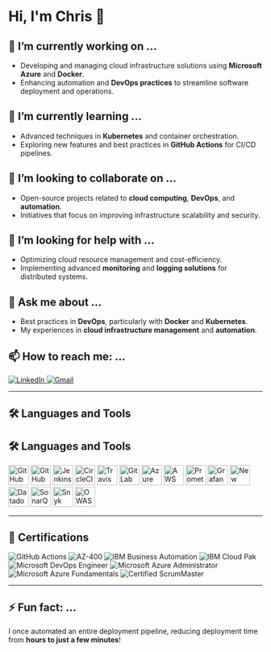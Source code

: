 # Hi, I'm Chris 👋

## 🔭 I’m currently working on ...
- Developing and managing cloud infrastructure solutions using **Microsoft Azure** and **Docker**.
- Enhancing automation and **DevOps practices** to streamline software deployment and operations.

## 🌱 I’m currently learning ...
- Advanced techniques in **Kubernetes** and container orchestration.
- Exploring new features and best practices in **GitHub Actions** for CI/CD pipelines.

## 👯 I’m looking to collaborate on ...
- Open-source projects related to **cloud computing**, **DevOps**, and **automation**.
- Initiatives that focus on improving infrastructure scalability and security.

## 🤔 I’m looking for help with ...
- Optimizing cloud resource management and cost-efficiency.
- Implementing advanced **monitoring** and **logging solutions** for distributed systems.

## 💬 Ask me about ...
- Best practices in **DevOps**, particularly with **Docker** and **Kubernetes**.
- My experiences in **cloud infrastructure management** and **automation**.

## 📫 How to reach me: ...
<a href="https://www.linkedin.com/in/chris-regy/" target="_blank">
  <img src="https://img.shields.io/badge/LinkedIn-0077B5?style=for-the-badge&logo=linkedin&logoColor=white" alt="LinkedIn">
</a>
<a href="mailto:chrisregy97@gmail.com">
  <img src="https://img.shields.io/badge/Gmail-D14836?style=for-the-badge&logo=gmail&logoColor=white" alt="Gmail">
</a>

---

## 🛠️ Languages and Tools

## 🛠️ Languages and Tools

<p align="left">
  <!-- CI/CD Tools -->
  <img src="https://cdn.jsdelivr.net/gh/devicons/devicon/icons/github/github-original.svg" alt="GitHub" width="40" height="40" />
  <img src="https://cdn.jsdelivr.net/gh/devicons/devicon/icons/githubactions/githubactions-original.svg" alt="GitHub Actions" width="40" height="40" />
  <img src="https://cdn.jsdelivr.net/gh/devicons/devicon/icons/jenkins/jenkins-original.svg" alt="Jenkins" width="40" height="40" />
  <img src="https://cdn.jsdelivr.net/gh/devicons/devicon/icons/circleci/circleci-plain.svg" alt="CircleCI" width="40" height="40" />
  <img src="https://cdn.jsdelivr.net/gh/devicons/devicon/icons/travis/travis-plain.svg" alt="Travis CI" width="40" height="40" />
  <img src="https://cdn.jsdelivr.net/gh/devicons/devicon/icons/gitlab/gitlab-original.svg" alt="GitLab CI" width="40" height="40" />
  <img src="https://cdn.jsdelivr.net/gh/devicons/devicon/icons/azure/azure-original.svg" alt="Azure DevOps" width="40" height="40" />

  <!-- AWS Services -->
  <img src="https://cdn.jsdelivr.net/gh/devicons/devicon/icons/amazonwebservices/amazonwebservices-original.svg" alt="AWS" width="40" height="40" />

  <!-- Monitoring Tools -->
  <img src="https://cdn.jsdelivr.net/gh/devicons/devicon/icons/prometheus/prometheus-original.svg" alt="Prometheus" width="40" height="40" />
  <img src="https://cdn.jsdelivr.net/gh/devicons/devicon/icons/grafana/grafana-original.svg" alt="Grafana" width="40" height="40" />
  <img src="https://cdn.jsdelivr.net/gh/devicons/devicon/icons/newrelic/newrelic-original.svg" alt="New Relic" width="40" height="40" />
  <img src="https://cdn.jsdelivr.net/gh/devicons/devicon/icons/datadog/datadog-original.svg" alt="Datadog" width="40" height="40" />

  <!-- Security Tools -->
  <img src="https://cdn.jsdelivr.net/gh/devicons/devicon/icons/sonarqube/sonarqube-original.svg" alt="SonarQube" width="40" height="40" />
  <img src="https://cdn.jsdelivr.net/gh/devicons/devicon/icons/snyk/snyk-original.svg" alt="Snyk" width="40" height="40" />
  <img src="https://cdn.jsdelivr.net/gh/devicons/devicon/icons/owasp/owasp-original.svg" alt="OWASP ZAP" width="40" height="40" />
</p>

---

## 📜 Certifications

<p align="left">
  <img src="https://img.shields.io/badge/GitHub_Actions-2088FF?style=for-the-badge&logo=github-actions&logoColor=white" alt="GitHub Actions">
  <img src="https://img.shields.io/badge/AZ-400-0078D7?style=for-the-badge&logo=microsoft-azure&logoColor=white" alt="AZ-400">
  <img src="https://img.shields.io/badge/IBM_Business_Automation-052FAD?style=for-the-badge&logo=ibm&logoColor=white" alt="IBM Business Automation">
  <img src="https://img.shields.io/badge/IBM_Cloud_Pak-052FAD?style=for-the-badge&logo=ibm&logoColor=white" alt="IBM Cloud Pak">
  <img src="https://img.shields.io/badge/Microsoft_DevOps_Engineer-0078D7?style=for-the-badge&logo=microsoft-azure&logoColor=white" alt="Microsoft DevOps Engineer">
  <img src="https://img.shields.io/badge/Microsoft_Azure_Administrator-0078D7?style=for-the-badge&logo=microsoft-azure&logoColor=white" alt="Microsoft Azure Administrator">
  <img src="https://img.shields.io/badge/Microsoft_Azure_Fundamentals-0078D7?style=for-the-badge&logo=microsoft-azure&logoColor=white" alt="Microsoft Azure Fundamentals">
  <img src="https://img.shields.io/badge/Certified_ScrumMaster-009FDA?style=for-the-badge&logo=scrumalliance&logoColor=white" alt="Certified ScrumMaster">
</p>

---

## ⚡ Fun fact: ...
I once automated an entire deployment pipeline, reducing deployment time from **hours to just a few minutes**!

